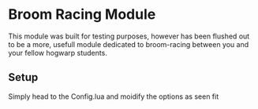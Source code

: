 # Broom Racing Module

This module was built for testing purposes, however has been flushed out to be a more, usefull module dedicated to broom-racing between you and your fellow hogwarp students.

## Setup

Simply head to the Config.lua and moidify the options as seen fit
